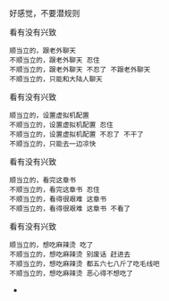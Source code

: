 
好感觉，不要潜规则

看有没有兴致
```
顺当立的，跟老外聊天
不顺当立的，跟老外聊天 忍住
不顺当立的，跟老外聊天 不忍了 不跟老外聊天
不顺当立的，只能和大陆人聊天
```

看有没有兴致
```
顺当立的，设置虚拟机配置
不顺当立的，设置虚拟机配置 忍住
不顺当立的，设置虚拟机配置 不忍了 不干了
不顺当立的，只能去一边凉快
```

看有没有兴致
```
顺当立的，看完这章书
不顺当立的，看完这章书 忍住
不顺当立的，看得很艰难 这章书
不顺当立的，看得很艰难 这章书 不看了
```

看有没有兴致
```
顺当立的，想吃麻辣烫 吃了
不顺当立的，想吃麻辣烫 别废话 赶进去
不顺当立的，想吃麻辣烫 都五六七八斤了吃毛线吧
不顺当立的，想吃麻辣烫 恶心得不想吃了
```

-
